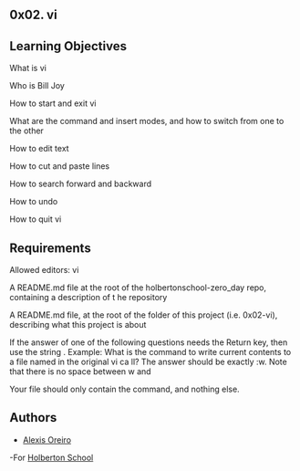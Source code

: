 ## 0x02. vi

## Learning Objectives

What is vi

Who is Bill Joy

How to start and exit vi

What are the command and insert modes, and how to switch from one to the other

How to edit text

How to cut and paste lines

How to search forward and backward

How to undo

How to quit vi

## Requirements

Allowed editors: vi

A README.md file at the root of the holbertonschool-zero_day repo, containing a description of t
he repository

A README.md file, at the root of the folder of this project (i.e. 0x02-vi), describing what this
 project is about

If the answer of one of the following questions needs the Return key, then use the string <Retur
n>. Example: What is the command to write current contents to a file named in the original vi ca
ll? The answer should be exactly :w<Return>. Note that there is no space between w and <Return>

Your file should only contain the command, and nothing else.

## Authors 


- [Alexis Oreiro](https://github.com/alexoreiro)


-For [Holberton School](https://www.holbertonschool.com/uy)